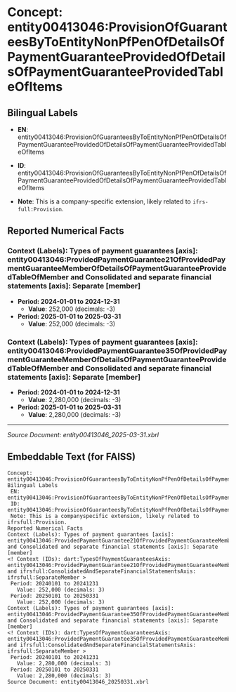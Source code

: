 # Concept: entity00413046:ProvisionOfGuaranteesByToEntityNonPfPenOfDetailsOfPaymentGuaranteeProvidedOfDetailsOfPaymentGuaranteeProvidedTableOfItems

## Bilingual Labels
- **EN**: entity00413046:ProvisionOfGuaranteesByToEntityNonPfPenOfDetailsOfPaymentGuaranteeProvidedOfDetailsOfPaymentGuaranteeProvidedTableOfItems

- **ID**: entity00413046:ProvisionOfGuaranteesByToEntityNonPfPenOfDetailsOfPaymentGuaranteeProvidedOfDetailsOfPaymentGuaranteeProvidedTableOfItems
- **Note**: This is a company-specific extension, likely related to `ifrs-full:Provision`.

## Reported Numerical Facts

### **Context (Labels): Types of payment guarantees [axis]: entity00413046:ProvidedPaymentGuarantee21OfProvidedPaymentGuaranteeMemberOfDetailsOfPaymentGuaranteeProvidedTableOfMember and Consolidated and separate financial statements [axis]: Separate [member]**
<!-- Context (IDs): dart:TypesOfPaymentGuaranteesAxis: entity00413046:ProvidedPaymentGuarantee21OfProvidedPaymentGuaranteeMemberOfDetailsOfPaymentGuaranteeProvidedTableOfMember and ifrs-full:ConsolidatedAndSeparateFinancialStatementsAxis: ifrs-full:SeparateMember -->
- **Period: 2024-01-01 to 2024-12-31**
  - **Value**: 252,000 (decimals: -3)
- **Period: 2025-01-01 to 2025-03-31**
  - **Value**: 252,000 (decimals: -3)

### **Context (Labels): Types of payment guarantees [axis]: entity00413046:ProvidedPaymentGuarantee35OfProvidedPaymentGuaranteeMemberOfDetailsOfPaymentGuaranteeProvidedTableOfMember and Consolidated and separate financial statements [axis]: Separate [member]**
<!-- Context (IDs): dart:TypesOfPaymentGuaranteesAxis: entity00413046:ProvidedPaymentGuarantee35OfProvidedPaymentGuaranteeMemberOfDetailsOfPaymentGuaranteeProvidedTableOfMember and ifrs-full:ConsolidatedAndSeparateFinancialStatementsAxis: ifrs-full:SeparateMember -->
- **Period: 2024-01-01 to 2024-12-31**
  - **Value**: 2,280,000 (decimals: -3)
- **Period: 2025-01-01 to 2025-03-31**
  - **Value**: 2,280,000 (decimals: -3)

---
*Source Document: entity00413046_2025-03-31.xbrl*
## Embeddable Text (for FAISS)
```text
Concept: entity00413046:ProvisionOfGuaranteesByToEntityNonPfPenOfDetailsOfPaymentGuaranteeProvidedOfDetailsOfPaymentGuaranteeProvidedTableOfItems
Bilingual Labels
 EN: entity00413046:ProvisionOfGuaranteesByToEntityNonPfPenOfDetailsOfPaymentGuaranteeProvidedOfDetailsOfPaymentGuaranteeProvidedTableOfItems
 ID: entity00413046:ProvisionOfGuaranteesByToEntityNonPfPenOfDetailsOfPaymentGuaranteeProvidedOfDetailsOfPaymentGuaranteeProvidedTableOfItems
 Note: This is a companyspecific extension, likely related to ifrsfull:Provision.
Reported Numerical Facts
Context (Labels): Types of payment guarantees [axis]: entity00413046:ProvidedPaymentGuarantee21OfProvidedPaymentGuaranteeMemberOfDetailsOfPaymentGuaranteeProvidedTableOfMember and Consolidated and separate financial statements [axis]: Separate [member]
<! Context (IDs): dart:TypesOfPaymentGuaranteesAxis: entity00413046:ProvidedPaymentGuarantee21OfProvidedPaymentGuaranteeMemberOfDetailsOfPaymentGuaranteeProvidedTableOfMember and ifrsfull:ConsolidatedAndSeparateFinancialStatementsAxis: ifrsfull:SeparateMember >
 Period: 20240101 to 20241231
   Value: 252,000 (decimals: 3)
 Period: 20250101 to 20250331
   Value: 252,000 (decimals: 3)
Context (Labels): Types of payment guarantees [axis]: entity00413046:ProvidedPaymentGuarantee35OfProvidedPaymentGuaranteeMemberOfDetailsOfPaymentGuaranteeProvidedTableOfMember and Consolidated and separate financial statements [axis]: Separate [member]
<! Context (IDs): dart:TypesOfPaymentGuaranteesAxis: entity00413046:ProvidedPaymentGuarantee35OfProvidedPaymentGuaranteeMemberOfDetailsOfPaymentGuaranteeProvidedTableOfMember and ifrsfull:ConsolidatedAndSeparateFinancialStatementsAxis: ifrsfull:SeparateMember >
 Period: 20240101 to 20241231
   Value: 2,280,000 (decimals: 3)
 Period: 20250101 to 20250331
   Value: 2,280,000 (decimals: 3)
Source Document: entity00413046_20250331.xbrl
```